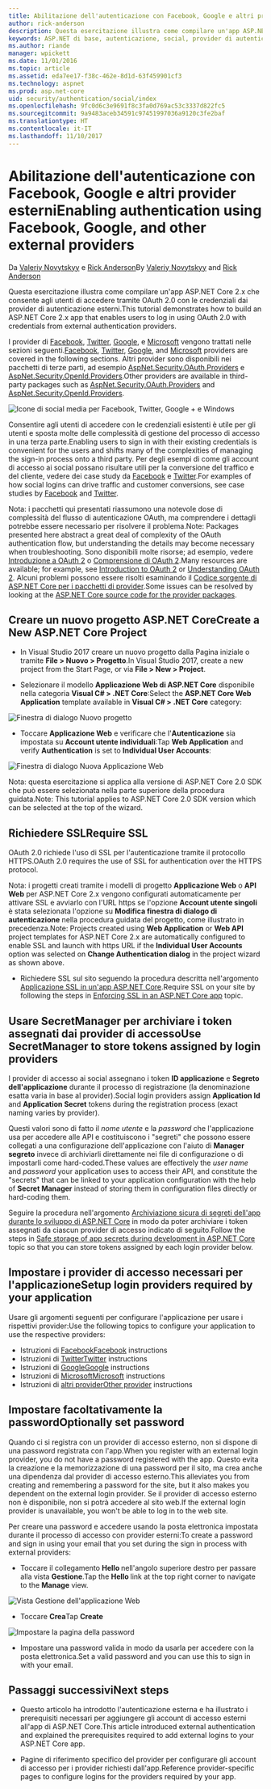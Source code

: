```yaml
---
title: Abilitazione dell'autenticazione con Facebook, Google e altri provider esterni
author: rick-anderson
description: Questa esercitazione illustra come compilare un'app ASP.NET Core 2.x tramite OAuth 2.0 con provider di autenticazione esterni.
keywords: ASP.NET di base, autenticazione, social, provider di autenticazione, google, facebook, twitter, account di microsoft
ms.author: riande
manager: wpickett
ms.date: 11/01/2016
ms.topic: article
ms.assetid: eda7ee17-f38c-462e-8d1d-63f459901cf3
ms.technology: aspnet
ms.prod: asp.net-core
uid: security/authentication/social/index
ms.openlocfilehash: 9fc0d6c3e9691f8c3fa0d769ac53c3337d822fc5
ms.sourcegitcommit: 9a9483aceb34591c97451997036a9120c3fe2baf
ms.translationtype: HT
ms.contentlocale: it-IT
ms.lasthandoff: 11/10/2017
---
```

# <a name="enabling-authentication-using-facebook-google-and-other-external-providers"></a><span data-ttu-id="b14d2-104">Abilitazione dell'autenticazione con Facebook, Google e altri provider esterni</span><span class="sxs-lookup"><span data-stu-id="b14d2-104">Enabling authentication using Facebook, Google, and other external providers</span></span>

<a name="security-authentication-social-logins"></a>

<span data-ttu-id="b14d2-105">Da [Valeriy Novytskyy](https://github.com/01binary) e [Rick Anderson](https://twitter.com/RickAndMSFT)</span><span class="sxs-lookup"><span data-stu-id="b14d2-105">By [Valeriy Novytskyy](https://github.com/01binary) and [Rick Anderson](https://twitter.com/RickAndMSFT)</span></span>

<span data-ttu-id="b14d2-106">Questa esercitazione illustra come compilare un'app ASP.NET Core 2.x che consente agli utenti di accedere tramite OAuth 2.0 con le credenziali dai provider di autenticazione esterni.</span><span class="sxs-lookup"><span data-stu-id="b14d2-106">This tutorial demonstrates how to build an ASP.NET Core 2.x app that enables users to log in using OAuth 2.0 with credentials from external authentication providers.</span></span>

<span data-ttu-id="b14d2-107">I provider di [Facebook](facebook-logins.md), [Twitter](twitter-logins.md), [Google](google-logins.md), e [Microsoft](microsoft-logins.md) vengono trattati nelle sezioni seguenti.</span><span class="sxs-lookup"><span data-stu-id="b14d2-107">[Facebook](facebook-logins.md), [Twitter](twitter-logins.md), [Google](google-logins.md), and [Microsoft](microsoft-logins.md) providers are covered in the following sections.</span></span> <span data-ttu-id="b14d2-108">Altri provider sono disponibili nei pacchetti di terze parti, ad esempio [AspNet.Security.OAuth.Providers](https://github.com/aspnet-contrib/AspNet.Security.OAuth.Providers) e [AspNet.Security.OpenId.Providers](https://github.com/aspnet-contrib/AspNet.Security.OpenId.Providers).</span><span class="sxs-lookup"><span data-stu-id="b14d2-108">Other providers are available in third-party packages such as [AspNet.Security.OAuth.Providers](https://github.com/aspnet-contrib/AspNet.Security.OAuth.Providers) and [AspNet.Security.OpenId.Providers](https://github.com/aspnet-contrib/AspNet.Security.OpenId.Providers).</span></span>

![Icone di social media per Facebook, Twitter, Google + e Windows](index/_static/social.png)

<span data-ttu-id="b14d2-110">Consentire agli utenti di accedere con le credenziali esistenti è utile per gli utenti e sposta molte delle complessità di gestione del processo di accesso in una terza parte.</span><span class="sxs-lookup"><span data-stu-id="b14d2-110">Enabling users to sign in with their existing credentials is convenient for the users and shifts many of the complexities of managing the sign-in process onto a third party.</span></span> <span data-ttu-id="b14d2-111">Per degli esempi di come gli account di accesso ai social possano risultare utili per la conversione del traffico e del cliente, vedere dei case study da [Facebook](https://www.facebook.com/unsupportedbrowser) e [Twitter](https://dev.twitter.com/resources/case-studies).</span><span class="sxs-lookup"><span data-stu-id="b14d2-111">For examples of how social logins can drive traffic and customer conversions, see case studies by [Facebook](https://www.facebook.com/unsupportedbrowser) and [Twitter](https://dev.twitter.com/resources/case-studies).</span></span>

<span data-ttu-id="b14d2-112">Nota: i pacchetti qui presentati riassumono una notevole dose di complessità del flusso di autenticazione OAuth, ma comprendere i dettagli potrebbe essere necessario per risolvere il problema.</span><span class="sxs-lookup"><span data-stu-id="b14d2-112">Note: Packages presented here abstract a great deal of complexity of the OAuth authentication flow, but understanding the details may become necessary when troubleshooting.</span></span> <span data-ttu-id="b14d2-113">Sono disponibili molte risorse; ad esempio, vedere [Introduzione a OAuth 2](https://www.digitalocean.com/community/tutorials/an-introduction-to-oauth-2) o [Comprensione di OAuth 2](http://www.bubblecode.net/2016/01/22/understanding-oauth2/).</span><span class="sxs-lookup"><span data-stu-id="b14d2-113">Many resources are available; for example, see [Introduction to OAuth 2](https://www.digitalocean.com/community/tutorials/an-introduction-to-oauth-2) or [Understanding OAuth 2](http://www.bubblecode.net/2016/01/22/understanding-oauth2/).</span></span> <span data-ttu-id="b14d2-114">Alcuni problemi possono essere risolti esaminando il [Codice sorgente di ASP.NET Core per i pacchetti di provider](https://github.com/aspnet/Security/tree/dev/src).</span><span class="sxs-lookup"><span data-stu-id="b14d2-114">Some issues can be resolved by looking at the [ASP.NET Core source code for the provider packages](https://github.com/aspnet/Security/tree/dev/src).</span></span>

## <a name="create-a-new-aspnet-core-project"></a><span data-ttu-id="b14d2-115">Creare un nuovo progetto ASP.NET Core</span><span class="sxs-lookup"><span data-stu-id="b14d2-115">Create a New ASP.NET Core Project</span></span>

* <span data-ttu-id="b14d2-116">In Visual Studio 2017 creare un nuovo progetto dalla Pagina iniziale o tramite **File > Nuovo > Progetto**.</span><span class="sxs-lookup"><span data-stu-id="b14d2-116">In Visual Studio 2017, create a new project from the Start Page, or via **File > New > Project**.</span></span>

* <span data-ttu-id="b14d2-117">Selezionare il modello **Applicazione Web di ASP.NET Core** disponibile nella categoria **Visual C# > .NET Core**:</span><span class="sxs-lookup"><span data-stu-id="b14d2-117">Select the **ASP.NET Core Web Application** template available in **Visual C# > .NET Core** category:</span></span>

![Finestra di dialogo Nuovo progetto](index/_static/new-project.png)

* <span data-ttu-id="b14d2-119">Toccare **Applicazione Web** e verificare che l'**Autenticazione** sia impostata su **Account utente individuali**:</span><span class="sxs-lookup"><span data-stu-id="b14d2-119">Tap **Web Application** and verify **Authentication** is set to **Individual User Accounts**:</span></span>

![Finestra di dialogo Nuova Applicazione Web](index/_static/select-project.png)

<span data-ttu-id="b14d2-121">Nota: questa esercitazione si applica alla versione di ASP.NET Core 2.0 SDK che può essere selezionata nella parte superiore della procedura guidata.</span><span class="sxs-lookup"><span data-stu-id="b14d2-121">Note: This tutorial applies to ASP.NET Core 2.0 SDK version which can be selected at the top of the wizard.</span></span>

## <a name="require-ssl"></a><span data-ttu-id="b14d2-122">Richiedere SSL</span><span class="sxs-lookup"><span data-stu-id="b14d2-122">Require SSL</span></span>

<span data-ttu-id="b14d2-123">OAuth 2.0 richiede l'uso di SSL per l'autenticazione tramite il protocollo HTTPS.</span><span class="sxs-lookup"><span data-stu-id="b14d2-123">OAuth 2.0 requires the use of SSL for authentication over the HTTPS protocol.</span></span>

<span data-ttu-id="b14d2-124">Nota: i progetti creati tramite i modelli di progetto **Applicazione Web** o **API Web** per ASP.NET Core 2.x vengono configurati automaticamente per attivare SSL e avviarlo con l'URL https se l'opzione **Account utente singoli** è stata selezionata l'opzione su **Modifica finestra di dialogo di autenticazione** nella procedura guidata del progetto, come illustrato in precedenza.</span><span class="sxs-lookup"><span data-stu-id="b14d2-124">Note: Projects created using **Web Application** or **Web API** project templates for ASP.NET Core 2.x are automatically configured to enable SSL and launch with https URL if the **Individual User Accounts** option was selected on **Change Authentication dialog** in the project wizard as shown above.</span></span>

* <span data-ttu-id="b14d2-125">Richiedere SSL sul sito seguendo la procedura descritta nell'argomento [Applicazione SSL in un'app ASP.NET Core](xref:security/enforcing-ssl).</span><span class="sxs-lookup"><span data-stu-id="b14d2-125">Require SSL on your site by following the steps in [Enforcing SSL in an ASP.NET Core app](xref:security/enforcing-ssl) topic.</span></span>

## <a name="use-secretmanager-to-store-tokens-assigned-by-login-providers"></a><span data-ttu-id="b14d2-126">Usare SecretManager per archiviare i token assegnati dai provider di accesso</span><span class="sxs-lookup"><span data-stu-id="b14d2-126">Use SecretManager to store tokens assigned by login providers</span></span>

<span data-ttu-id="b14d2-127">I provider di accesso ai social assegnano i token **ID applicazione** e **Segreto dell'applicazione** durante il processo di registrazione (la denominazione esatta varia in base al provider).</span><span class="sxs-lookup"><span data-stu-id="b14d2-127">Social login providers assign **Application Id** and **Application Secret** tokens during the registration process (exact naming varies by provider).</span></span>

<span data-ttu-id="b14d2-128">Questi valori sono di fatto il *nome utente* e la *password* che l'applicazione usa per accedere alle API e costituiscono i "segreti" che possono essere collegati a una configurazione dell'applicazione con l'aiuto di **Manager segreto** invece di archiviarli direttamente nei file di configurazione o di impostarli come hard-coded.</span><span class="sxs-lookup"><span data-stu-id="b14d2-128">These values are effectively the *user name* and *password* your application uses to access their API, and constitute the "secrets" that can be linked to your application configuration with the help of **Secret Manager** instead of storing them in configuration files directly or hard-coding them.</span></span>

<span data-ttu-id="b14d2-129">Seguire la procedura nell'argomento [Archiviazione sicura di segreti dell'app durante lo sviluppo di ASP.NET Core](xref:security/app-secrets) in modo da poter archiviare i token assegnati da ciascun provider di accesso indicato di seguito.</span><span class="sxs-lookup"><span data-stu-id="b14d2-129">Follow the steps in [Safe storage of app secrets during development in ASP.NET Core](xref:security/app-secrets) topic so that you can store tokens assigned by each login provider below.</span></span>

## <a name="setup-login-providers-required-by-your-application"></a><span data-ttu-id="b14d2-130">Impostare i provider di accesso necessari per l'applicazione</span><span class="sxs-lookup"><span data-stu-id="b14d2-130">Setup login providers required by your application</span></span>

<span data-ttu-id="b14d2-131">Usare gli argomenti seguenti per configurare l'applicazione per usare i rispettivi provider:</span><span class="sxs-lookup"><span data-stu-id="b14d2-131">Use the following topics to configure your application to use the respective providers:</span></span>

* <span data-ttu-id="b14d2-132">Istruzioni di [Facebook](facebook-logins.md)</span><span class="sxs-lookup"><span data-stu-id="b14d2-132">[Facebook](facebook-logins.md) instructions</span></span>
* <span data-ttu-id="b14d2-133">Istruzioni di [Twitter](twitter-logins.md)</span><span class="sxs-lookup"><span data-stu-id="b14d2-133">[Twitter](twitter-logins.md) instructions</span></span>
* <span data-ttu-id="b14d2-134">Istruzioni di [Google](google-logins.md)</span><span class="sxs-lookup"><span data-stu-id="b14d2-134">[Google](google-logins.md) instructions</span></span>
* <span data-ttu-id="b14d2-135">Istruzioni di [Microsoft](microsoft-logins.md)</span><span class="sxs-lookup"><span data-stu-id="b14d2-135">[Microsoft](microsoft-logins.md) instructions</span></span>
* <span data-ttu-id="b14d2-136">Istruzioni di [altri provider](other-logins.md)</span><span class="sxs-lookup"><span data-stu-id="b14d2-136">[Other provider](other-logins.md) instructions</span></span>

## <a name="optionally-set-password"></a><span data-ttu-id="b14d2-137">Impostare facoltativamente la password</span><span class="sxs-lookup"><span data-stu-id="b14d2-137">Optionally set password</span></span>

<span data-ttu-id="b14d2-138">Quando ci si registra con un provider di accesso esterno, non si dispone di una password registrata con l'app.</span><span class="sxs-lookup"><span data-stu-id="b14d2-138">When you register with an external login provider, you do not have a password registered with the app.</span></span> <span data-ttu-id="b14d2-139">Questo evita la creazione e la memorizzazione di una password per il sito, ma crea anche una dipendenza dal provider di accesso esterno.</span><span class="sxs-lookup"><span data-stu-id="b14d2-139">This alleviates you from creating and remembering a password for the site, but it also makes you dependent on the external login provider.</span></span> <span data-ttu-id="b14d2-140">Se il provider di accesso esterno non è disponibile, non si potrà accedere al sito web.</span><span class="sxs-lookup"><span data-stu-id="b14d2-140">If the external login provider is unavailable, you won't be able to log in to the web site.</span></span>

<span data-ttu-id="b14d2-141">Per creare una password e accedere usando la posta elettronica impostata durante il processo di accesso con provider esterni:</span><span class="sxs-lookup"><span data-stu-id="b14d2-141">To create a password and sign in using your email that you set during the sign in process with external providers:</span></span>

* <span data-ttu-id="b14d2-142">Toccare il collegamento **Hello <email alias>** nell'angolo superiore destro per passare alla vista **Gestione**.</span><span class="sxs-lookup"><span data-stu-id="b14d2-142">Tap the **Hello <email alias>** link at the top right corner to navigate to the **Manage** view.</span></span>

![Vista Gestione dell'applicazione Web](index/_static/pass1a.png)

* <span data-ttu-id="b14d2-144">Toccare **Crea**</span><span class="sxs-lookup"><span data-stu-id="b14d2-144">Tap **Create**</span></span>

![Impostare la pagina della password](index/_static/pass2a.png)

* <span data-ttu-id="b14d2-146">Impostare una password valida in modo da usarla per accedere con la posta elettronica.</span><span class="sxs-lookup"><span data-stu-id="b14d2-146">Set a valid password and you can use this to sign in with your email.</span></span>

## <a name="next-steps"></a><span data-ttu-id="b14d2-147">Passaggi successivi</span><span class="sxs-lookup"><span data-stu-id="b14d2-147">Next steps</span></span>

* <span data-ttu-id="b14d2-148">Questo articolo ha introdotto l'autenticazione esterna e ha illustrato i prerequisiti necessari per aggiungere gli account di accesso esterni all'app di ASP.NET Core.</span><span class="sxs-lookup"><span data-stu-id="b14d2-148">This article introduced external authentication and explained the prerequisites required to add external logins to your ASP.NET Core app.</span></span>

* <span data-ttu-id="b14d2-149">Pagine di riferimento specifico del provider per configurare gli account di accesso per i provider richiesti dall'app.</span><span class="sxs-lookup"><span data-stu-id="b14d2-149">Reference provider-specific pages to configure logins for the providers required by your app.</span></span>
